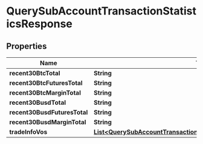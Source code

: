 

# QuerySubAccountTransactionStatisticsResponse


## Properties

| Name | Type | Description | Notes |
|------------ | ------------- | ------------- | -------------|
|**recent30BtcTotal** | **String** |  |  [optional] |
|**recent30BtcFuturesTotal** | **String** |  |  [optional] |
|**recent30BtcMarginTotal** | **String** |  |  [optional] |
|**recent30BusdTotal** | **String** |  |  [optional] |
|**recent30BusdFuturesTotal** | **String** |  |  [optional] |
|**recent30BusdMarginTotal** | **String** |  |  [optional] |
|**tradeInfoVos** | [**List&lt;QuerySubAccountTransactionStatisticsResponseTradeInfoVosInner&gt;**](QuerySubAccountTransactionStatisticsResponseTradeInfoVosInner.md) |  |  [optional] |



